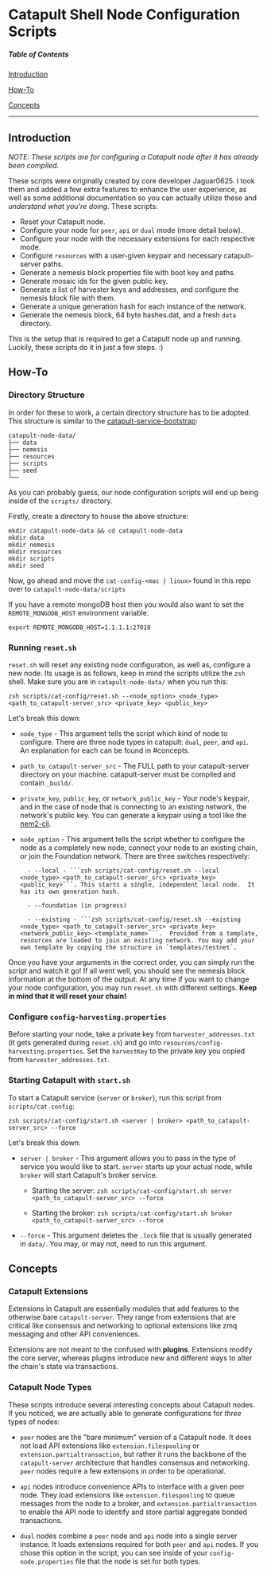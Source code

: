 # Catapult Shell Node Configuration Scripts

##### Table of Contents

[Introduction](#Introduction)

[How-To](#How-To)

[Concepts](#Concepts)

<hr>

## Introduction

_NOTE: These scripts are for configuring a Catapult node after it has already been compiled._

These scripts were originally created by core developer Jaguar0625. I took them and added a few extra features to enhance the user experience, as well as some additional documentation so you can actually utilize these and _understand what you're doing_. These scripts:

- Reset your Catapult node.
- Configure your node for `peer`, `api` or `dual` mode (more detail below).
- Configure your node with the necessary extensions for each respective mode.
- Configure `resources` with a user-given keypair and necessary catapult-server paths.
- Generate a nemesis block properties file with boot key and paths.
- Generate mosaic ids for the given public key.
- Generate a list of harvester keys and addresses, and configure the nemesis block file with them.
- Generate a unique generation hash for each instance of the network.
- Generate the nemesis block, 64 byte hashes.dat, and a fresh `data` directory.

This is the setup that is required to get a Catapult node up and running. Luckily, these scripts do it in just a few steps. :)

## How-To

### Directory Structure

In order for these to work, a certain directory structure has to be adopted. This structure is similar to the [catapult-service-bootstrap](https://github.com/tech-bureau/catapult-service-bootstrap):

```
catapult-node-data/
├── data
├── nemesis
├── resources
├── scripts
├── seed
└──   
```

As you can probably guess, our node configuration scripts will end up being inside of the `scripts/` directory.

Firstly, create a directory to house the above structure:

```
mkdir catapult-node-data && cd catapult-node-data
mkdir data
mkdir nemesis
mkdir resources
mkdir scripts
mkdir seed
```

Now, go ahead and move the `cat-config-<mac | linux>` found in this repo over to `catapult-node-data/scripts`

If you have a remote mongoDB host then you would also want to set the `REMOTE_MONGODB_HOST` environment variable.

```
export REMOTE_MONGODB_HOST=1.1.1.1:27018

```

### Running `reset.sh`

`reset.sh` will reset any existing node configuration, as well as, configure a new node. Its usage is as follows, keep in mind the scripts utilize the `zsh` shell. Make sure you are in `catapult-node-data/` when you run this:

`zsh scripts/cat-config/reset.sh --<node_option> <node_type> <path_to_catapult-server_src> <private_key> <public_key>`

Let's break this down:

- `node_type` - This argument tells the script which kind of node to configure. There are three node types in catapult: `dual`, `peer`, and `api`. An explanation for each can be found in #concepts.

- `path_to_catapult-server_src` - The FULL path to your catapult-server directory on your machine. catapult-server must be compiled and contain `_build/`.

- `private_key`, `public_key`, or `network_public_key` - Your node's keypair, and in the case of node that is connecting to an existing network, the network's public key. You can generate a keypair using a tool like the [nem2-cli](https://github.com/nemtech/nem2-cli).

- `node_option` - This argument tells the script whether to configure the node as a completely new node, connect your node to an existing chain, or join the Foundation network. There are three switches respectively:

      	- --local - ```zsh scripts/cat-config/reset.sh --local <node_type> <path_to_catapult-server_src> <private_key> <public_key>```. This starts a single, independent local node.  It has its own generation hash.

      	- --foundation (in progress)

      	- --existing - ```zsh scripts/cat-config/reset.sh --existing <node_type> <path_to_catapult-server_src> <private_key> <network_public_key> <template_name>```.  Provided from a template, resources are loaded to join an existing network. You may add your own template by copying the structure in `templates/testnet`.

Once you have your arguments in the correct order, you can simply run the script and watch it go! If all went well, you should see the nemesis block information at the bottom of the output. At any time if you want to change your node configuration, you may run `reset.sh` with different settings. **Keep in mind that it will reset your chain!**

### Configure `config-harvesting.properties`

Before starting your node, take a private key from `harvester_addresses.txt` (it gets generated during `reset.sh`) and go into `resources/config-harvesting.properties`. Set the `harvestKey` to the private key you copied from `harvester_addresses.txt`.

### Starting Catapult with `start.sh`

To start a Catapult service (`server` or `broker`), run this script from `scripts/cat-config`:

`zsh scripts/cat-config/start.sh <server | broker> <path_to_catapult-server_src> --force`

Let's break this down:

- `server | broker` - This argument allows you to pass in the type of service you would like to start. `server` starts up your actual node, while `broker` will start Catapult's broker service.

  - Starting the server: `zsh scripts/cat-config/start.sh server <path_to_catapult-server_src> --force`

  - Starting the broker: `zsh scripts/cat-config/start.sh broker <path_to_catapult-server_src> --force`

- `--force` - This argument deletes the `.lock` file that is usually generated in `data/`. You may, or may not, need to run this argument.

## Concepts

### Catapult Extensions

Extensions in Catapult are essentially modules that add features to the otherwise bare `catapult-server`. They range from extensions that are critical like consensus and networking to optional extensions like zmq messaging and other API conveniences.

Extensions are _not_ meant to the confused with **plugins**. Extensions modify the core server, whereas plugins introduce new and different ways to alter the chain's state via transactions.

### Catapult Node Types

These scripts introduce several interesting concepts about Catapult nodes. If you noticed, we are actually able to generate configurations for _three_ types of nodes:

- `peer` nodes are the "bare minimum" version of a Catapult node. It does not load API extensions like `extension.filespooling` or `extension.partialtransaction`, but rather it runs the backbone of the `catapult-server` architecture that handles consensus and networking. `peer` nodes require a few extensions in order to be operational.

- `api` nodes introduce convenience APIs to interface with a given peer node. They load extensions like `extension.filespooling` to queue messages from the node to a broker, and `extension.partialtransaction` to enable the API node to identify and store partial aggregate bonded transactions.

- `dual` nodes combine a `peer` node and `api` node into a single server instance. It loads extensions required for both `peer` and `api` nodes. If you chose this option in the script, you can see inside of your `config-node.properties` file that the node is set for both types.

###

